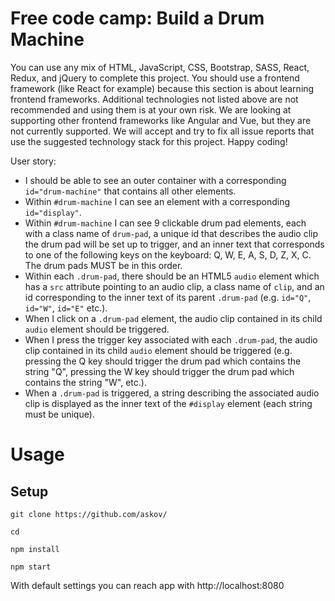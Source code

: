 # Free code camp: Build a Drum Machine

You can use any mix of HTML, JavaScript, CSS, Bootstrap, SASS, React, Redux, and jQuery to complete this project. You should use a frontend framework (like React for example) because this section is about learning frontend frameworks. Additional technologies not listed above are not recommended and using them is at your own risk. We are looking at supporting other frontend frameworks like Angular and Vue, but they are not currently supported. We will accept and try to fix all issue reports that use the suggested technology stack for this project. Happy coding!

User story:
- I should be able to see an outer container with a corresponding `id="drum-machine"` that contains all other elements.
- Within `#drum-machine` I can see an element with a corresponding `id="display"`.
- Within `#drum-machine` I can see 9 clickable drum pad elements, each with a class name of `drum-pad`, a unique id that describes the audio clip the drum pad will be set up to trigger, and an inner text that corresponds to one of the following keys on the keyboard: Q, W, E, A, S, D, Z, X, C. The drum pads MUST be in this order.
- Within each `.drum-pad`, there should be an HTML5 `audio` element which has a `src` attribute pointing to an audio clip, a class name of `clip`, and an id corresponding to the inner text of its parent `.drum-pad` (e.g. `id="Q"`, `id="W"`, `id="E"` etc.).
- When I click on a `.drum-pad` element, the audio clip contained in its child `audio` element should be triggered.
- When I press the trigger key associated with each `.drum-pad`, the audio clip contained in its child `audio` element should be triggered (e.g. pressing the Q key should trigger the drum pad which contains the string "Q", pressing the W key should trigger the drum pad which contains the string "W", etc.).
- When a `.drum-pad` is triggered, a string describing the associated audio clip is displayed as the inner text of the `#display` element (each string must be unique).
# Usage
## Setup
`git clone https://github.com/askov/`

`cd `

`npm install`

`npm start`

With default settings you can reach app with http://localhost:8080